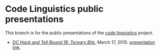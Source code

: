 # Code Linguistics public presentations

This branch is for the public presentations of the [code linguistics](https://github.com/thoppe/code-linguistics) project.

+ _[*DC Hack and Tell Round 18: Ternary Bits*](http://www.meetup.com/DC-Hack-and-Tell/events/220231708/)_, March 17, 2015. [presentation link](http://thoppe.github.io/code-linguistics/HnC_presentation.html).
